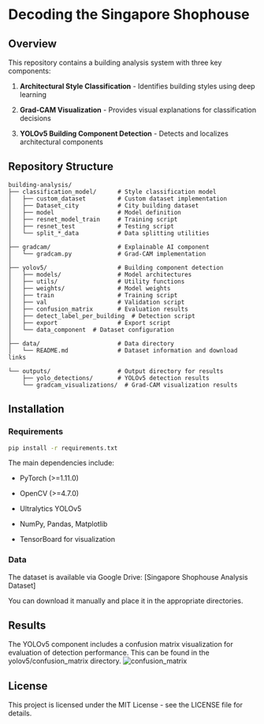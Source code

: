 # Decoding the Singapore Shophouse
## Overview

This repository contains a building analysis system with three key components:

1. **Architectural Style Classification** - Identifies building styles using deep learning

2. **Grad-CAM Visualization** - Provides visual explanations for classification decisions

3. **YOLOv5 Building Component Detection** - Detects and localizes architectural components

## Repository Structure

```
building-analysis/
├── classification_model/      # Style classification model
│   ├── custom_dataset         # Custom dataset implementation
│   ├── Dataset_city           # City building dataset
│   ├── model                  # Model definition
│   ├── resnet_model_train     # Training script
│   ├── resnet_test            # Testing script
│   └── split_*_data           # Data splitting utilities
│
├── gradcam/                   # Explainable AI component
│   └── gradcam.py             # Grad-CAM implementation
│
├── yolov5/                    # Building component detection
│   ├── models/                # Model architectures
│   ├── utils/                 # Utility functions
│   ├── weights/               # Model weights
│   ├── train                  # Training script
│   ├── val                    # Validation script
│   ├── confusion_matrix       # Evaluation results
│   ├── detect_label_per_building  # Detection script
│   ├── export                 # Export script
│   └── data_component  # Dataset configuration
│
├── data/                      # Data directory
│   └── README.md              # Dataset information and download links

└── outputs/                   # Output directory for results
    ├── yolo_detections/       # YOLOv5 detection results
    └── gradcam_visualizations/  # Grad-CAM visualization results
```

## Installation

### Requirements

```bash
pip install -r requirements.txt
```

The main dependencies include:

* PyTorch (>=1.11.0)

* OpenCV (>=4.7.0)

* Ultralytics YOLOv5

* NumPy, Pandas, Matplotlib

* TensorBoard for visualization

### Data

The dataset is available via Google Drive: [Singapore Shophouse Analysis Dataset]

You can download it manually and place it in the appropriate directories.

## Results

The YOLOv5 component includes a confusion matrix visualization for evaluation of detection performance. This can be found in the yolov5/confusion_matrix directory.
![confusion_matrix](https://github.com/user-attachments/assets/41bfb48c-3812-48f0-9f82-caa0d7f9e9be)


## License

This project is licensed under the MIT License - see the LICENSE file for details.

##

